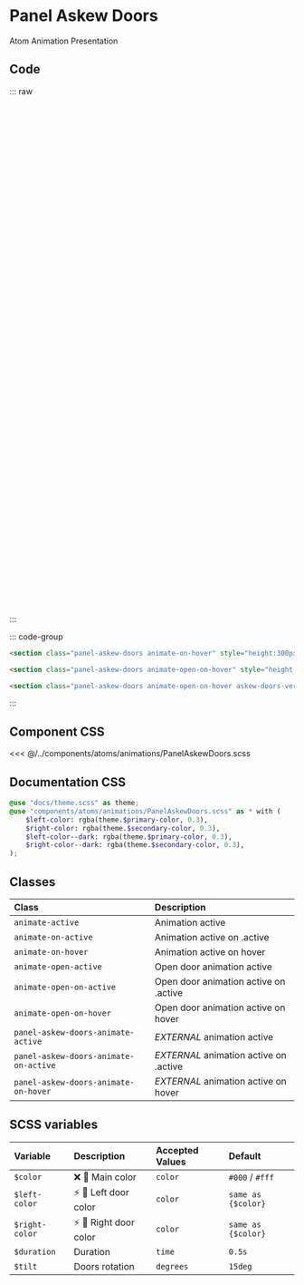# Panel Askew Doors
<Badge type="tip">Atom</Badge> <Badge type="info">Animation</Badge> <Badge type="info">Presentation</Badge>

## Code

::: raw
<div class="dev-section without-restrictions">
    <section class="panel-askew-doors animate-on-hover" style="height:300px;"></section>
    <section class="panel-askew-doors animate-open-on-hover" style="height:300px;"></section>
    <section class="panel-askew-doors animate-open-on-hover askew-doors-vertical" style="height:300px;"></section>
</div>
:::

::: code-group
```html [default]
<section class="panel-askew-doors animate-on-hover" style="height:300px;"></section>
```
```html [open]
<section class="panel-askew-doors animate-open-on-hover" style="height:300px;"></section>
```
```html [open vertical]
<section class="panel-askew-doors animate-open-on-hover askew-doors-vertical" style="height:300px;"></section>
```
:::

## Component CSS

<<< @/../components/atoms/animations/PanelAskewDoors.scss

## Documentation CSS

```scss
@use "docs/theme.scss" as theme;
@use "components/atoms/animations/PanelAskewDoors.scss" as * with (
    $left-color: rgba(theme.$primary-color, 0.3),
    $right-color: rgba(theme.$secondary-color, 0.3),
    $left-color--dark: rgba(theme.$primary-color, 0.3),
    $right-color--dark: rgba(theme.$secondary-color, 0.3),
);
```

## Classes

| Class                                 | Description                            |
|:--------------------------------------|:---------------------------------------|
| `animate-active`                      | Animation active                       |
| `animate-on-active`                   | Animation active on .active            |
| `animate-on-hover`                    | Animation active on hover              |
| `animate-open-active`                 | Open door animation active             |
| `animate-open-on-active`              | Open door animation active on .active  |
| `animate-open-on-hover`               | Open door animation active on hover    |
| `panel-askew-doors-animate-active`    | *EXTERNAL* animation active            |
| `panel-askew-doors-animate-on-active` | *EXTERNAL* animation active on .active |
| `panel-askew-doors-animate-on-hover`  | *EXTERNAL* animation active on hover   |

## SCSS variables

| Variable       | Description                                           | Accepted Values | Default            |
|:---------------|:------------------------------------------------------|:----------------|:-------------------|
| `$color`       | :x: :first_quarter_moon_with_face: Main color         | `color`         | `#000` / `#fff`    |
| `$left-color`  | :zap: :first_quarter_moon_with_face: Left door color  | `color`         | `same as {$color}` |
| `$right-color` | :zap: :first_quarter_moon_with_face: Right door color | `color`         | `same as {$color}` |
| `$duration`    | Duration                                              | `time`          | `0.5s`             |
| `$tilt`        | Doors rotation                                        | `degrees`       | `15deg`            |

<style lang="scss">
@use "docs/theme.scss" as theme;
@use "components/atoms/animations/PanelAskewDoors.scss" as * with (
    $left-color: rgba(theme.$primary-color, 0.3),
    $right-color: rgba(theme.$secondary-color, 0.3),
    $left-color--dark: rgba(theme.$primary-color, 0.3),
    $right-color--dark: rgba(theme.$secondary-color, 0.3),
);
</style>